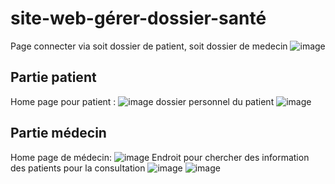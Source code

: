 # site-web-gérer-dossier-santé
Page connecter via soit dossier de patient, soit dossier de medecin 
![image](https://github.com/NinhLan/site-web-g-rer-dossier-sant-/assets/82390818/8c86027f-2173-4c8e-8762-6e0e70f7b4ff)
## Partie patient
Home page pour patient :
![image](https://github.com/NinhLan/site-web-g-rer-dossier-sant-/assets/82390818/b85cde4c-f20a-4567-ac10-7a0b79f60057)
dossier personnel du patient
![image](https://github.com/NinhLan/site-web-g-rer-dossier-sant-/assets/82390818/6c00ae78-741f-4be8-ba57-93f409f8cd37)

## Partie médecin
Home page de médecin:
![image](https://github.com/NinhLan/site-web-g-rer-dossier-sant-/assets/82390818/9db9044c-f362-4889-a9a8-4c476f116a84)
Endroit pour chercher des information des patients pour la consultation
![image](https://github.com/NinhLan/site-web-g-rer-dossier-sant-/assets/82390818/0288db2d-2423-47ce-8fe9-f0e260a14ac9)
![image](https://github.com/NinhLan/site-web-g-rer-dossier-sant-/assets/82390818/89e56208-40e0-4340-b31a-f1192f254c95)
